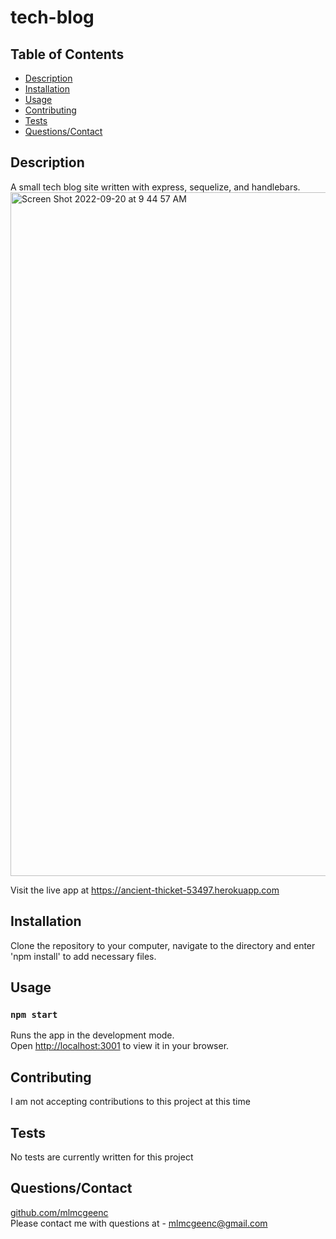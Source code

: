 # tech-blog

## Table of Contents
* [Description](#Description)
* [Installation](#Installation)
* [Usage](#Usage)
* [Contributing](#Contributing)
* [Tests](#Tests)
* [Questions/Contact](#Questions/Contact])

## Description
A small tech blog site written with express, sequelize, and handlebars.
<img width="1094" alt="Screen Shot 2022-09-20 at 9 44 57 AM" src="https://user-images.githubusercontent.com/51179862/191274480-95e4294f-1884-4cab-bd30-d216eaa8ae6a.png">

Visit the live app at https://ancient-thicket-53497.herokuapp.com

## Installation
Clone the repository to your computer, navigate to the directory and enter 'npm install' to add necessary files.

## Usage
### `npm start`
Runs the app in the development mode.\
Open [http://localhost:3001](http://localhost:3001) to view it in your browser.

## Contributing
I am not accepting contributions to this project at this time

## Tests
No tests are currently written for this project

## Questions/Contact
[github.com/mlmcgeenc](https://github.com/mlmcgeenc)  
Please contact me with questions at - mlmcgeenc@gmail.com


